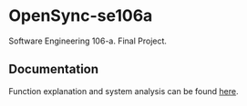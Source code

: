 # OpenSync-se106a
Software Engineering 106-a. Final Project.

## Documentation
Function explanation and system analysis can be found [here](https://hackmd.io/s/SyFbyYYAb).
